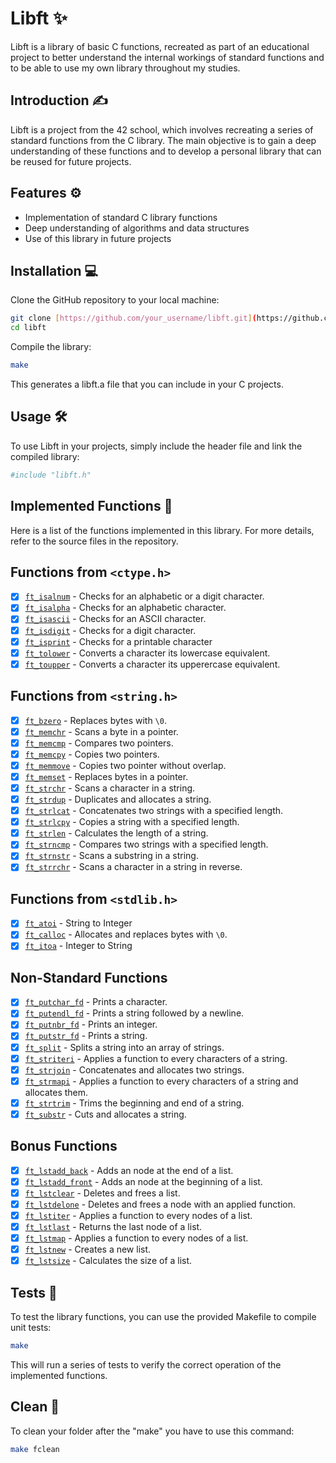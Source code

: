 # Libft ✨

Libft is a library of basic C functions, recreated as part of an educational project to better understand the internal workings of standard functions and to be able to use my own library throughout my studies.

## Introduction ✍️

Libft is a project from the 42 school, which involves recreating a series of standard functions from the C library. The main objective is to gain a deep understanding of these functions and to develop a personal library that can be reused for future projects.

## Features ⚙️

- Implementation of standard C library functions
- Deep understanding of algorithms and data structures
- Use of this library in future projects

## Installation 💻

Clone the GitHub repository to your local machine:

```bash
git clone [https://github.com/your_username/libft.git](https://github.com/remyd06/1-libft.git)
cd libft
```

Compile the library:
```bash
make
```

This generates a libft.a file that you can include in your C projects.

## Usage 🛠️
To use Libft in your projects, simply include the header file and link the compiled library:
```bash
#include "libft.h"
```
## Implemented Functions 📜
Here is a list of the functions implemented in this library. For more details, refer to the source files in the repository.

## Functions from `<ctype.h>` 

- [x] [`ft_isalnum`](https://github.com/remyd06/1-libft/blob/main/ft_isalnum.c) - Checks for an alphabetic or a digit character.
- [x] [`ft_isalpha`](https://github.com/remyd06/1-libft/blob/main/ft_isalpha.c) - Checks for an alphabetic character.
- [x] [`ft_isascii`](https://github.com/remyd06/1-libft/blob/main/ft_isascii.c) - Checks for an ASCII character.
- [x] [`ft_isdigit`](https://github.com/remyd06/1-libft/blob/main/ft_isdigit.c) - Checks for a digit character.
- [x] [`ft_isprint`](https://github.com/remyd06/1-libft/blob/main/ft_isprint.c) - Checks for a printable character
- [x] [`ft_tolower`](https://github.com/remyd06/1-libft/blob/main/ft_tolower.c) - Converts a character its lowercase equivalent.
- [x] [`ft_toupper`](https://github.com/remyd06/1-libft/blob/main/ft_toupper.c) - Converts a character its upperercase equivalent.

## Functions from `<string.h>` 

- [x] [`ft_bzero`](https://github.com/remyd06/1-libft/blob/main/ft_bzero.c) - Replaces bytes with `\0`.
- [x] [`ft_memchr`](https://github.com/remyd06/1-libft/blob/main/ft_memchr.c) - Scans a byte in a pointer.
- [x] [`ft_memcmp`](https://github.com/remyd06/1-libft/blob/main/ft_memcmp.c) - Compares two pointers.
- [x] [`ft_memcpy`](https://github.com/remyd06/1-libft/blob/main/ft_memcpy.c) - Copies two pointers.
- [x] [`ft_memmove`](https://github.com/remyd06/1-libft/blob/main/ft_memmove.c) - Copies two pointer without overlap.
- [x] [`ft_memset`](https://github.com/remyd06/1-libft/blob/main/ft_memset.c) - Replaces bytes in a pointer.
- [x] [`ft_strchr`](https://github.com/remyd06/1-libft/blob/main/ft_strchr.c) - Scans a character in a string.
- [x] [`ft_strdup`](https://github.com/remyd06/1-libft/blob/main/ft_strdup.c) - Duplicates and allocates a string.
- [x] [`ft_strlcat`](https://github.com/remyd06/1-libft/blob/main/ft_strlcat.c) - Concatenates two strings with a specified length.
- [x] [`ft_strlcpy`](https://github.com/remyd06/1-libft/blob/main/ft_strlcpy.c) - Copies a string with a specified length.
- [x] [`ft_strlen`](https://github.com/remyd06/1-libft/blob/main/ft_strlen.c) - Calculates the length of a string.
- [x] [`ft_strncmp`](https://github.com/remyd06/1-libft/blob/main/ft_strncmp.c) - Compares two strings with a specified length.
- [x] [`ft_strnstr`](https://github.com/remyd06/1-libft/blob/main/ft_strnstr.c) - Scans a substring in a string.
- [x] [`ft_strrchr`](https://github.com/remyd06/1-libft/blob/main/ft_strrchr.c) - Scans a character in a string in reverse.

## Functions from `<stdlib.h>` 

- [x] [`ft_atoi`](https://github.com/remyd06/1-libft/bl🙋🏻‍♂️ob/main/ft_atoi.c) - String to Integer
- [x] [`ft_calloc`](https://github.com/remyd06/1-libft/blob/main/ft_calloc.c) - Allocates and replaces bytes with `\0`.
- [x] [`ft_itoa`](https://github.com/remyd06/1-libft/blob/main/ft_itoa.c) - Integer to String

## Non-Standard Functions 

- [x] [`ft_putchar_fd`](https://github.com/remyd06/1-libft/blob/main/ft_putchar_fd.c) - Prints a character.
- [x] [`ft_putendl_fd`](https://github.com/remyd06/1-libft/blob/main/ft_putendl_fd.c) - Prints a string followed by a newline.
- [x] [`ft_putnbr_fd`](https://github.com/remyd06/1-libft/blob/main/ft_putnbr_fd.c) - Prints an integer.
- [x] [`ft_putstr_fd`](https://github.com/remyd06/1-libft/blob/main/ft_putstr_fd.c) - Prints a string.
- [x] [`ft_split`](https://github.com/remyd06/1-libft/blob/main/ft_split.c) - Splits a string into an array of strings.
- [x] [`ft_striteri`](https://github.com/remyd06/1-libft/blob/main/ft_striteri.c) - Applies a function to every characters of a string.
- [x] [`ft_strjoin`](https://github.com/remyd06/1-libft/blob/main/ft_strjoin.c) - Concatenates and allocates two strings.
- [x] [`ft_strmapi`](https://github.com/remyd06/1-libft/blob/main/ft_strmapi.c) - Applies a function to every characters of a string and allocates them.
- [x] [`ft_strtrim`](https://github.com/remyd06/1-libft/blob/main/ft_strtrim.c) - Trims the beginning and end of a string.
- [x] [`ft_substr`](https://github.com/remyd06/1-libft/blob/main/ft_substr.c) - Cuts and allocates a string.

## Bonus Functions 

- [x] [`ft_lstadd_back`](https://github.com/remyd06/1-libft/blob/main/ft_lstadd_back.c) - Adds an node at the end of a list.
- [x] [`ft_lstadd_front`](https://github.com/remyd06/1-libft/blob/main/ft_lstadd_front.c) - Adds an node at the beginning of a list.
- [x] [`ft_lstclear`](https://github.com/remyd06/1-libft/blob/main/ft_lstclear.c) - Deletes and frees a list.
- [x] [`ft_lstdelone`](https://github.com/remyd06/1-libft/blob/main/ft_lstdelone.c) - Deletes and frees a node with an applied function.
- [x] [`ft_lstiter`](https://github.com/remyd06/1-libft/blob/main/ft_lstiter.c) - Applies a function to every nodes of a list.
- [x] [`ft_lstlast`](https://github.com/remyd06/1-libft/blob/main/ft_lstlast.c) - Returns the last node of a list.
- [x] [`ft_lstmap`](https://github.com/remyd06/1-libft/blob/main/ft_lstmap.c) - Applies a function to every nodes of a list.
- [x] [`ft_lstnew`](https://github.com/remyd06/1-libft/blob/main/ft_lstnew.c) - Creates a new list.
- [x] [`ft_lstsize`](https://github.com/remyd06/1-libft/blob/main/ft_lstsize.c) - Calculates the size of a list.
## Tests 🧪
To test the library functions, you can use the provided Makefile to compile unit tests:
```bash
make
```
This will run a series of tests to verify the correct operation of the implemented functions.
## Clean 🧹
To clean your folder after the "make" you have to use this command:
```bash
make fclean
```
